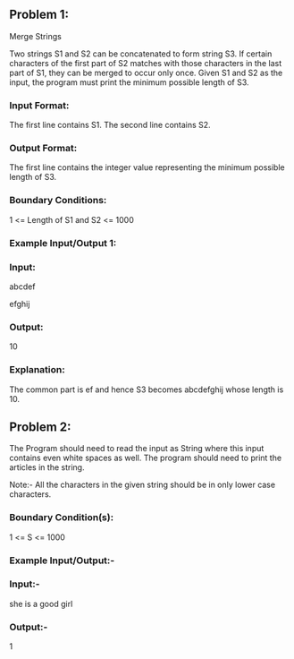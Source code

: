 ## Problem 1:
Merge Strings

Two strings S1 and S2 can be concatenated to form string S3. If certain characters of the first part of S2 matches with those characters in the last part of S1, they can be merged to occur only once.
Given S1 and S2 as the input, the program must print the minimum possible length of S3.

### Input Format:
The first line contains S1.
The second line contains S2.

### Output Format:
The first line contains the integer value representing the minimum possible length of S3.

### Boundary Conditions:
1 <= Length of S1 and S2 <= 1000

### Example Input/Output 1:
### Input:

abcdef

efghij

### Output:

10 

### Explanation:

The common part is ef and hence S3 becomes abcdefghij whose length is 10.


## Problem 2:

The Program should need to read the input as String where this input contains even white spaces as well. The program should need to print the articles in the string.

Note:- All the characters in the given string should be in only lower case characters.

### Boundary Condition(s):
1 <= S <= 1000

### Example Input/Output:-
### Input:-

she is a good girl

### Output:-

1
